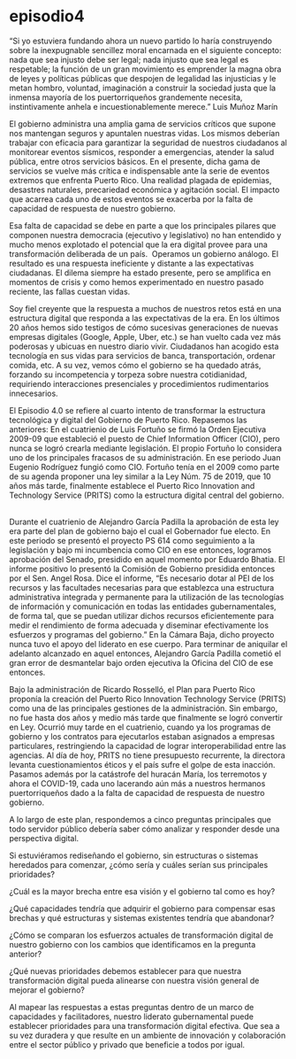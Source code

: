 # episodio4

“Si yo estuviera fundando ahora un nuevo partido lo haría construyendo sobre la inexpugnable sencillez moral encarnada en el siguiente concepto: nada que sea injusto debe ser legal; nada injusto que sea legal es respetable; la función de un gran movimiento es emprender la magna obra de leyes y políticas públicas que despojen de legalidad las injusticias y le metan hombro, voluntad, imaginación a construir la sociedad justa que la inmensa mayoría de los puertorriqueños grandemente necesita, instintivamente anhela e incuestionablemente merece.” Luis Muñoz Marín

El gobierno administra una amplia gama de servicios críticos que supone nos mantengan seguros y apuntalen nuestras vidas.  Los mismos deberían trabajar con eficacia para garantizar la seguridad de nuestros ciudadanos al monitorear eventos sísmicos, responder a emergencias, atender la salud pública, entre otros servicios básicos.  En el presente, dicha gama de servicios se vuelve más crítica e indispensable ante la serie de eventos extremos que enfrenta Puerto Rico.  Una realidad plagada de epidemias, desastres naturales, precariedad económica y agitación social.  El impacto que acarrea cada uno de estos eventos se exacerba por la falta de capacidad de respuesta de nuestro gobierno.

Esa falta de capacidad se debe en parte a que los principales pilares que componen nuestra democracia (ejecutivo y legislativo) no han entendido y mucho menos explotado el potencial que la era digital provee para una transformación deliberada de un país.  Operamos un gobierno análogo.  El resultado es una respuesta ineficiente y distante a las expectativas ciudadanas.  El dilema siempre ha estado presente, pero se amplifica en momentos de crisis y como hemos experimentado en nuestro pasado reciente, las fallas cuestan vidas.

Soy fiel creyente que la respuesta a muchos de nuestros retos está en una estructura digital que responda a las expectativas de la era.  En los últimos 20 años hemos sido testigos de cómo sucesivas generaciones de nuevas empresas digitales (Google, Apple, Uber, etc.) se han vuelto cada vez más poderosas  y ubicuas en nuestro diario vivir.  Ciudadanos han acogido esta tecnología en sus vidas para servicios de banca, transportación, ordenar comida, etc.  A su vez, vemos cómo el gobierno se ha quedado atrás, forzando su incompetencia y torpeza sobre nuestra cotidianidad, requiriendo interacciones presenciales y procedimientos rudimentarios innecesarios. 

El Episodio 4.0 se refiere al cuarto intento de transformar la estructura tecnológica y digital del Gobierno de Puerto Rico. Repasemos las anteriores:
En el cuatrienio de Luis Fortuño se firmó la Orden Ejecutiva 2009-09 que estableció el puesto de Chief Information Officer (CIO), pero nunca se logró crearla mediante legislación.  El propio Fortuño lo considera uno de los principales fracasos de su administración. En ese periodo Juan Eugenio Rodríguez fungió como CIO. Fortuño tenía en el 2009 como parte de su agenda proponer una ley similar a la Ley Núm. 75 de 2019, que 10 años más tarde, finalmente establece el Puerto Rico Innovation and Technology Service (PRITS) como la estructura digital central del gobierno.  

Durante el cuatrienio de Alejandro García Padilla la aprobación de esta ley era parte del plan de gobierno bajo el cual el Gobernador fue electo.   En este periodo se presentó el proyecto PS 614 como seguimiento a la legislación y bajo mi incumbencia como CIO en ese entonces, logramos aprobación del Senado, presidido en aquel momento por Eduardo Bhatia.  El informe positivo lo presentó la Comisión de Gobierno presidida entonces por el Sen. Angel Rosa. Dice el informe, “Es necesario dotar al PEI de los recursos y las facultades necesarias para que establezca una estructura administrativa integrada y permanente para la utilización de las tecnologías de información y comunicación en todas las entidades gubernamentales, de forma tal, que se puedan utilizar dichos recursos eficientemente para medir el rendimiento de forma adecuada y diseminar efectivamente los esfuerzos y programas del gobierno.” En la Cámara Baja, dicho proyecto nunca tuvo el apoyo del liderato en ese cuerpo.  Para terminar de aniquilar el adelanto alcanzado en aquel entonces, Alejandro García Padilla cometió el gran error de desmantelar bajo orden ejecutiva la Oficina del CIO de ese entonces.   

Bajo la administración de Ricardo Rosselló, el Plan para Puerto Rico proponía la creación del Puerto Rico Innovation Technology Service (PRITS) como una de las principales gestiones de la administración.  Sin embargo, no fue hasta dos años y medio más tarde que finalmente se logró convertir en Ley.  Ocurrió muy tarde en el cuatrienio, cuando ya los programas de gobierno y los contratos para ejecutarlos estaban asignados a empresas particulares, restringiendo la capacidad de lograr interoperabilidad entre las agencias.  Al día de hoy, PRITS no tiene presupuesto recurrente, la directora levanta cuestionamientos éticos y el país sufre el golpe de esta inacción. Pasamos además por la catástrofe del huracán María, los terremotos y ahora el COVID-19, cada uno lacerando aún más a nuestros hermanos puertorriqueños dado a la falta de capacidad de respuesta de nuestro gobierno.

A lo largo de este plan, respondemos a cinco preguntas principales que todo servidor público debería saber cómo analizar y responder desde una perspectiva digital.

Si estuviéramos rediseñando el gobierno, sin estructuras o sistemas heredados para comenzar, ¿cómo sería y cuáles serían sus principales prioridades? 

¿Cuál es la mayor brecha entre esa visión y el gobierno tal como es hoy? 

¿Qué capacidades tendría que adquirir el gobierno para compensar esas brechas y qué estructuras y sistemas existentes tendría que abandonar?

¿Cómo se comparan los esfuerzos actuales de transformación digital de nuestro gobierno con los cambios que identificamos en la pregunta anterior? 

¿Qué nuevas prioridades debemos establecer para que nuestra transformación digital pueda alinearse con nuestra visión general de mejorar el gobierno?

Al mapear las respuestas a estas preguntas dentro de un marco de capacidades y facilitadores, nuestro liderato gubernamental puede establecer prioridades para una transformación digital efectiva. Que sea a su vez duradera y que resulte en un ambiente de innovación y colaboración entre el sector público y privado que beneficie a todos por igual.  
